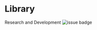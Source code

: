 # Library

Research and Development
![issue badge](https://img.shields.io/badge/Language-Java-blue?style=flat&logo=Java)
